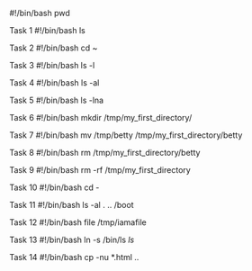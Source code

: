 #!/bin/bash 
pwd

Task 1
#!/bin/bash 
ls

Task 2
#!/bin/bash 
cd ~

Task 3
#!/bin/bash
ls -l

Task 4
#!/bin/bash
ls -al

Task 5
#!/bin/bash
ls -lna

Task 6
#!/bin/bash
mkdir /tmp/my_first_directory/

Task 7
#!/bin/bash
mv /tmp/betty /tmp/my_first_directory/betty

Task 8
#!/bin/bash
rm /tmp/my_first_directory/betty

Task 9
#!/bin/bash
rm -rf /tmp/my_first_directory

Task 10
#!/bin/bash
cd - 

Task 11
#!/bin/bash
ls -al . .. /boot

Task 12
#!/bin/bash
file /tmp/iamafile

Task 13
#!/bin/bash
ln -s /bin/ls _ls_

Task 14
#!/bin/bash
cp -nu *.html ..
